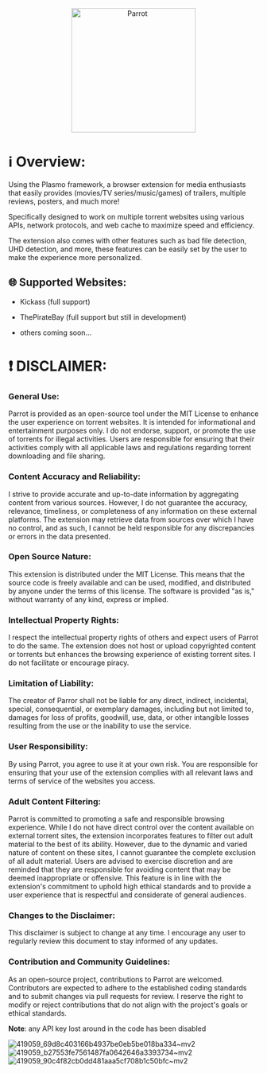 <div align="center">
    <img src="https://github.com/loty2019/Parrot/assets/125715080/7267d0c2-4ebf-404f-bee5-34651b1dd3c4" width="250" alt="Parrot">
</div>

# ℹ️ Overview:

Using the Plasmo framework, a browser extension for media enthusiasts that easily provides (movies/TV series/music/games) of trailers, multiple reviews, posters, and much more!

Specifically designed to work on multiple torrent websites using various APIs, network protocols, and web cache to maximize speed and efficiency. 

The extension also comes with other features such as bad file detection, UHD detection, and more, these features can be easily set by the user to make the experience more personalized.

## 🌐 Supported Websites: 
- Kickass (full support)

- ThePirateBay (full support but still in development)

- others coming soon...

# ❗️ DISCLAIMER:


### General Use:

Parrot is provided as an open-source tool under the MIT License to enhance the user experience on torrent websites. It is intended for informational and entertainment purposes only. I do not endorse, support, or promote the use of torrents for illegal activities. Users are responsible for ensuring that their activities comply with all applicable laws and regulations regarding torrent downloading and file sharing.

### Content Accuracy and Reliability:

I strive to provide accurate and up-to-date information by aggregating content from various sources. However, I do not guarantee the accuracy, relevance, timeliness, or completeness of any information on these external platforms. The extension may retrieve data from sources over which I have no control, and as such, I cannot be held responsible for any discrepancies or errors in the data presented.
​
### Open Source Nature:

This extension is distributed under the MIT License. This means that the source code is freely available and can be used, modified, and distributed by anyone under the terms of this license. The software is provided "as is," without warranty of any kind, express or implied.
​
### Intellectual Property Rights:

I respect the intellectual property rights of others and expect users of Parrot to do the same. The extension does not host or upload copyrighted content or torrents but enhances the browsing experience of existing torrent sites. I do not facilitate or encourage piracy.

### Limitation of Liability:

The creator of Parror shall not be liable for any direct, indirect, incidental, special, consequential, or exemplary damages, including but not limited to, damages for loss of profits, goodwill, use, data, or other intangible losses resulting from the use or the inability to use the service.
​
### User Responsibility: 

By using Parrot, you agree to use it at your own risk. You are responsible for ensuring that your use of the extension complies with all relevant laws and terms of service of the websites you access.
​
### Adult Content Filtering:

Parrot is committed to promoting a safe and responsible browsing experience. While I do not have direct control over the content available on external torrent sites, the extension incorporates features to filter out adult material to the best of its ability. However, due to the dynamic and varied nature of content on these sites, I cannot guarantee the complete exclusion of all adult material. Users are advised to exercise discretion and are reminded that they are responsible for avoiding content that may be deemed inappropriate or offensive. This feature is in line with the extension's commitment to uphold high ethical standards and to provide a user experience that is respectful and considerate of general audiences.
​
### Changes to the Disclaimer:

This disclaimer is subject to change at any time. I encourage any user to regularly review this document to stay informed of any updates.

### Contribution and Community Guidelines:

As an open-source project, contributions to Parrot are welcomed. Contributors are expected to adhere to the established coding standards and to submit changes via pull requests for review. I reserve the right to modify or reject contributions that do not align with the project's goals or ethical standards.

**Note**: any API key lost around in the code has been disabled

![419059_69d8c403166b4937be0eb5be018ba334~mv2](https://github.com/loty2019/Parrot/assets/125715080/eb2abcbf-aef8-44d9-826d-344cb62826db)
![419059_b27553fe7561487fa0642646a3393734~mv2](https://github.com/loty2019/Parrot/assets/125715080/f5f52b39-a119-4af4-80c9-e3373f6f9fac)
![419059_90c4f82cb0dd481aaa5cf708b1c50bfc~mv2](https://github.com/loty2019/Parrot/assets/125715080/13806d73-c3fe-4727-b539-2a8dd9e276bb)

